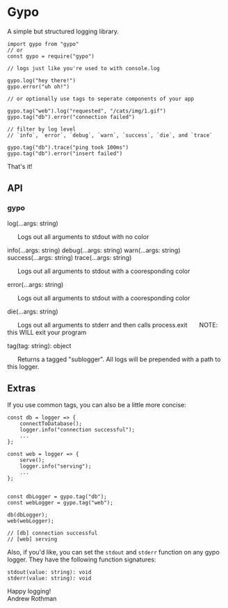 # Gypo

A simple but structured logging library.

```
import gypo from "gypo"
// or
const gypo = require("gypo")

// logs just like you're used to with console.log

gypo.log("hey there!")  
gypo.error("uh oh!")

// or optionally use tags to seperate components of your app

gypo.tag("web").log("requested", "/cats/img/1.gif")
gypo.tag("db").error("connection failed")

// filter by log level
// `info`, `error`, `debug`, `warn`, `success`, `die`, and `trace`

gypo.tag("db").trace("ping took 100ms")
gypo.tag("db").error("insert failed")
```

That's it!

## API

### gypo

log(...args: string)

&nbsp;&nbsp;&nbsp;&nbsp;&nbsp;&nbsp;Logs out all arguments to stdout with no color

info(...args: string)
debug(...args: string)
warn(...args: string)
success(...args: string)
trace(...args: string)

&nbsp;&nbsp;&nbsp;&nbsp;&nbsp;&nbsp;Logs out all arguments to stdout with a cooresponding color

error(...args: string)

&nbsp;&nbsp;&nbsp;&nbsp;&nbsp;&nbsp;Logs out all arguments to stdout with a cooresponding color

die(...args: string)

&nbsp;&nbsp;&nbsp;&nbsp;&nbsp;&nbsp;Logs out all arguments to stderr and then calls process.exit
&nbsp;&nbsp;&nbsp;&nbsp;&nbsp;&nbsp;NOTE: this WILL exit your program

tag(tag: string): object

&nbsp;&nbsp;&nbsp;&nbsp;&nbsp;&nbsp;Returns a tagged "sublogger". All logs will be prepended with a path to this logger.

## Extras

If you use common tags, you can also be a little more concise:

```
const db = logger => {
    connectToDatabase();
    logger.info("connection successful");
    ...
};

const web = logger => {
    serve();
    logger.info("serving");
    ...
};


const dbLogger = gypo.tag("db");
const webLogger = gypo.tag("web");

db(dbLogger);
web(webLogger);

// [db] connection successful
// [web] serving
```

Also, if you'd like, you can set the `stdout` and `stderr` function on any gypo logger. They have the following function signatures:

```
stdout(value: string): void
stderr(value: string): void
```

Happy logging!
<br />
Andrew Rothman